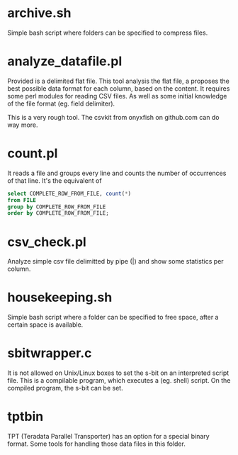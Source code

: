 archive.sh
==========
Simple bash script where folders can be specified to compress files.

analyze_datafile.pl
===================
Provided is a delimited flat file. This tool analysis the flat file, a proposes the best possible data format for each column, based on the content.
It requires some perl modules for reading CSV files. As well as some initial knowledge of the file format (eg. field delimiter).

This is a very rough tool. The csvkit from onyxfish on github.com can do way more.

count.pl
========
It reads a file and groups every line and counts the number of occurrences of that line.
It's the equivalent of

```sql
select COMPLETE_ROW_FROM_FILE, count(*)
from FILE
group by COMPLETE_ROW_FROM_FILE
order by COMPLETE_ROW_FROM_FILE;
```

csv_check.pl
============
Analyze simple csv file delimitted by pipe (|) and show some statistics per column.

housekeeping.sh
===============
Simple bash script where a folder can be specified to free space, after a certain space is available.

sbitwrapper.c
=============
It is not allowed on Unix/Linux boxes to set the s-bit on an interpreted script file.
This is a compilable program, which executes a (eg. shell) script. On the compiled program, the s-bit can be set.

tptbin
======
TPT (Teradata Parallel Transporter) has an option for a special binary format.
Some tools for handling those data files in this folder.
